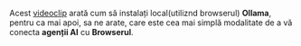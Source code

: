 

Acest [videoclip](https://www.youtube.com/watch?v=n1vAZJt1tzc&ab_channel=FahdMirza) arată cum să instalați local(utiliznd browserul) **Ollama**, pentru ca mai apoi, sa ne arate, care este cea mai simplă modalitate de a vă conecta **agenții AI** cu **Browserul**.
